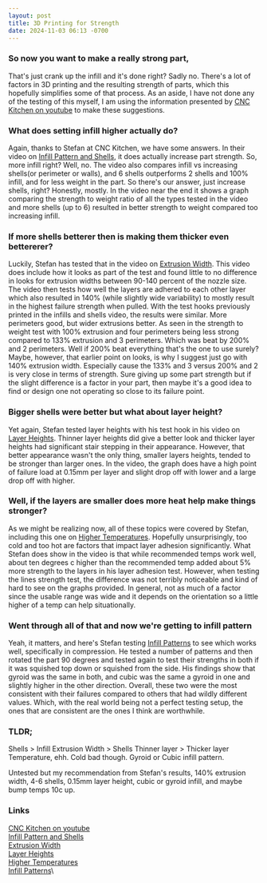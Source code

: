 ```yaml
---
layout: post
title: 3D Printing for Strength
date: 2024-11-03 06:13 -0700
---
```


### So now you want to make a really strong part,
That's just crank up the infill and it's done right? Sadly no. There's a lot of factors in 3D printing and the resulting strength of parts, which this hopefully simplifies some of that process. As an aside, I have not done any of the testing of this myself, I am using the information presented by [CNC Kitchen on youtube](https://www.youtube.com/@CNCKitchen) to make these suggestions. 

### What does setting infill higher actually do?
Again, thanks to Stefan at CNC Kitchen, we have some answers. In their video on [Infill Pattern and Shells](https://www.youtube.com/watch?v=AmEaNAwFSfI), it does actually increase part strength. So, more infill right? Well, no. The video also compares infill vs increasing shells(or perimeter or walls), and 6 shells outperforms 2 shells and 100% infill, and for less weight in the part. So there's our answer, just increase shells, right? Honestly, mostly. In the video near the end it shows a graph comparing the strength to weight ratio of all the types tested in the video and more shells (up to 6) resulted in better strength to weight compared too increasing infill. 

### If more shells betterer then is making them thicker even bettererer?
Luckily, Stefan has tested that in the video on [Extrusion Width](https://www.youtube.com/watch?v=9YaJ0wSKKHA). This video does include how it looks as part of the test and found little to no difference in looks for extrusion widths between 90-140 percent of the nozzle size. The video then tests how well the layers are adhered to each other layer which also resulted in 140% (while slightly wide variability) to mostly result in the highest failure strength when pulled. With the test hooks previously printed in the infills and shells video, the results were similar. More perimeters good, but wider extrusions better. As seen in the strength to weight test with 100% extrusion and four perimeters being less strong compared to 133% extrusion and 3 perimeters. Which was beat by 200% and 2 perimeters. Well if 200% beat everything that's the one to use surely? Maybe, however, that earlier point on looks, is why I suggest just go with 140% extrusion width. Especially cause the 133% and 3 versus 200% and 2 is very close in terms of strength. Sure giving up some part strength but if the slight difference is a factor in your part, then maybe it's a good idea to find or design one not operating so close to its failure point. 

### Bigger shells were better but what about layer height?
Yet again, Stefan tested layer heights with his test hook in his video on [Layer Heights](https://www.youtube.com/watch?v=fbSQvJJjw2Q). Thinner layer heights did give a better look and thicker layer heights had significant stair stepping in their appearance. However, that better appearance wasn't the only thing, smaller layers heights, tended to be stronger than larger ones. In the video, the graph does have a high point of failure load at 0.15mm per layer and slight drop off with lower and a large drop off with higher. 


### Well, if the layers are smaller does more heat help make things stronger?
As we might be realizing now, all of these topics were covered by Stefan, including this one on [Higher Temperatures](https://www.youtube.com/watch?v=M3bwJx8ZkMA). Hopefully unsurprisingly, too cold and too hot are factors that impact layer adhesion significantly. What Stefan does show in the video is that while recommended temps work well, about ten degrees c higher than the recommended temp added about 5% more strength to the layers in his layer adhesion test. However, when testing the lines strength test, the difference was not terribly noticeable and kind of hard to see on the graphs provided. In general, not as much of a factor since the usable range was wide and it depends on the orientation so a little higher of a temp can help situationally. 

### Went through all of that and now we're getting to infill pattern
Yeah, it matters, and here's Stefan testing [Infill Patterns](https://www.youtube.com/watch?v=upELI0HmzHc) to see which works well, specifically in compression. He tested a number of patterns and then rotated the part 90 degrees and tested again to test their strengths in both if it was squished top down or squished from the side. His findings show that gyroid was the same in both, and cubic was the same a gyroid in one and slightly higher in the other direction. Overall, these two were the most consistent with their failures compared to others that had wildly different values. Which, with the real world being not a perfect testing setup, the ones that are consistent are the ones I think are worthwhile. 

### TLDR;
Shells > Infill
Extrusion Width > Shells
Thinner layer > Thicker layer
Temperature, ehh. Cold bad though. 
Gyroid or Cubic infill pattern.

Untested but my recommendation from Stefan's results, 140% extrusion width, 4-6 shells, 0.15mm layer height, cubic or gyroid infill, and maybe bump temps 10c up. 

### Links
[CNC Kitchen on youtube](https://www.youtube.com/@CNCKitchen)\
[Infill Pattern and Shells](https://www.youtube.com/watch?v=AmEaNAwFSfI)\
[Extrusion Width](https://www.youtube.com/watch?v=9YaJ0wSKKHA)\
[Layer Heights](https://www.youtube.com/watch?v=fbSQvJJjw2Q)\
[Higher Temperatures](https://www.youtube.com/watch?v=M3bwJx8ZkMA)\
[Infill Patterns](https://www.youtube.com/watch?v=upELI0HmzHc)\
